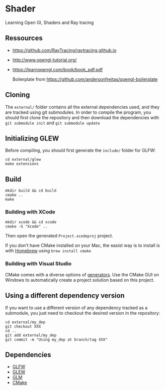 # Shader

Learning Open Gl, Shaders and Ray tracing

## Ressources

- https://github.com/RayTracing/raytracing.github.io

- http://www.opengl-tutorial.org/

- https://learnopengl.com/book/book_pdf.pdf

  Boilerplate from https://github.com/andersonfreitas/opengl-boilerplate

## Cloning

The `external/` folder contains all the external dependencies used, and they are tracked using git submodules. In order to compile the program, you should first clone the repository and then download the dependencies with `git submodule init` and `git submodule update`

## Initializing GLEW

Before compiling, you should first generate the `include/` folder for GLFW:

    cd external/glew
    make extensions

## Build

    mkdir build && cd build
    cmake ..
    make

### Building with XCode

    mkdir xcode && cd xcode
    cmake -G "Xcode" ..

Then open the generated `Project.xcodeproj` project.

If you don't have CMake installed on your Mac, the easist way is to install is with [Homebrew](http://brew.sh) using `brew install cmake`

### Building with Visual Studio

CMake comes with a diverse options of [generators](http://www.cmake.org/cmake/help/v2.8.8/cmake.html#section_Generators). Use the CMake GUI on Windows to automatically create a project solution based on this project.

## Using a different dependency version

If you want to use a different version of any dependency tracked as a submodule, you just need to checkout the desired version in the repository:

    cd external/my_dep
    git checkout XXX
    cd ..
    git add external/my_dep
    git commit -m "Using my_dep at branch/tag XXX"

## Dependencies

- [GLFW](https://github.com/glfw/glfw)
- [GLEW](http://github.com/nigels-com/glew.git)
- [GLM](https://github.com/g-truc/glm)
- [CMake](http://www.cmake.org/)
